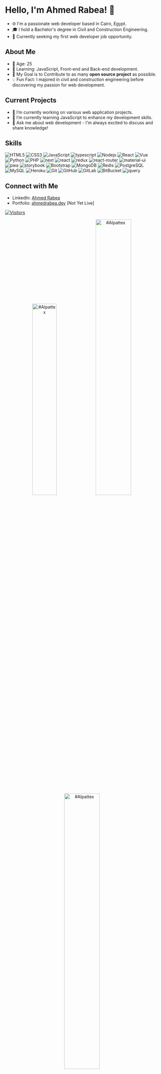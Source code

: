 <!-- Header -->
# Hello, I'm Ahmed Rabea! 👋
- 🌐 I'm a passionate web developer based in Cairo, Egypt.
- 🎓 I hold a Bachelor's degree in Civil and Construction Engineering.
- 💼 Currently seeking my first web developer job opportunity.

<!-- Bio -->
## About Me
- 📅 Age: 25
- 🚀 Learning: JavaScript, Front-end and Back-end development.
- 🎯 My Goal is to Contribute to as many **open source project** as possible.
- 💡 Fun Fact: I majored in civil and construction engineering before discovering my passion for web development.

<!-- Current Projects -->
## Current Projects
- 🔭 I’m currently working on various web application projects.
- 🌱 I’m currently learning JavaScript to enhance my development skills.
- 💬 Ask me about web development - I'm always excited to discuss and share knowledge!


<!-- Skills -->
## Skills

![HTML5](https://img.shields.io/badge/-HTML5-E34F26?style=flat-square&logo=html5&logoColor=white)
![CSS3](https://img.shields.io/badge/-CSS3-1572B6?style=flat-square&logo=css3)
![JavaScript](https://img.shields.io/badge/-JavaScript-black?style=flat-square&logo=javascript)
![typescript](https://img.shields.io/badge/TypeScript-3178C6?style=flat-square&logo=typescript&logoColor=white)
![Nodejs](https://img.shields.io/badge/-Nodejs-black?style=flat-square&logo=Node.js)
![React](https://img.shields.io/badge/-React-black?style=flat-square&logo=react)
![Vue](https://img.shields.io/badge/-Vuejs-black?style=flat-square&logo=Vue.js)
![Python](https://img.shields.io/badge/-Python-black?style=flat-square&logo=Python)
![PHP](https://img.shields.io/badge/-Php-black?style=flat-square&logo=Php)
![next](https://img.shields.io/badge/Next-000000?style=flat-square&logo=nextdotjs&logoColor=FFFFFF)
![react](https://img.shields.io/badge/React-20232A?style=flat-square&logo=react&logoColor=61DAFB)
![redux](https://img.shields.io/badge/Redux-593D88?style=flat-square&logo=redux&logoColor=white)
![react-router](https://img.shields.io/badge/React_Router-CA4245?style=flat-square&logo=react-router&logoColor=white)
![material-ui](https://img.shields.io/badge/Material_UI-0081CB?style=flat-square&logo=mui&logoColor=white)
![pwa](https://img.shields.io/badge/Progressive_Web_App-4285F4?style=flat-square&logo=googlechrome&logoColor=white)
![storybook](https://img.shields.io/badge/storybook-FF4785?style=flat-square&logo=storybook&logoColor=white)
![Bootstrap](https://img.shields.io/badge/-Bootstrap-563D7C?style=flat-square&logo=bootstrap)
![MongoDB](https://img.shields.io/badge/-MongoDB-black?style=flat-square&logo=mongodb)
![Redis](https://img.shields.io/badge/-Redis-black?style=flat-square&logo=Redis)
![PostgreSQL](https://img.shields.io/badge/-PostgreSQL-336791?style=flat-square&logo=postgresql)
![MySQL](https://img.shields.io/badge/-MySQL-black?style=flat-square&logo=mysql)
![Heroku](https://img.shields.io/badge/-Heroku-430098?style=flat-square&logo=heroku)
![Git](https://img.shields.io/badge/-Git-black?style=flat-square&logo=git)
![GitHub](https://img.shields.io/badge/-GitHub-181717?style=flat-square&logo=github)
![GitLab](https://img.shields.io/badge/-GitLab-FCA121?style=flat-square&logo=gitlab)
![BitBucket](https://img.shields.io/badge/-BitBucket-darkblue?style=flat-square&logo=bitbucket)
![jquery](https://img.shields.io/badge/jQuery-0769AD?style=flat-square&logo=jquery&logoColor=white)

<!-- Connect with Me -->
## Connect with Me
- LinkedIn: [Ahmed Rabea](https://www.linkedin.com/in/a-rabea)
- Portfolio: [ahmedrabea.dev](https://ahmedrabea.dev) [Not Yet Live]

<!-- GitHub Visitors Counter -->
[![Visitors](https://api.visitorbadge.io/api/visitors?path=alpattex&label=Visitors%20Counter&labelColor=%23ff8a65&countColor=%23ba68c8)](https://visitorbadge.io/status?path=alpattex)

<p align="center">
<img width="40%" src="https://github-readme-stats.vercel.app/api/top-langs?username=#Alpattex&show_icons=true&theme=dracula&title_color=ff8000&text_color=ffffff&bg_color=6a6a6a&locale=en&layout=compact&hide_border=true" alt="#Alpattex" /> 
<img width="48%" src="https://github-readme-stats.vercel.app/api?username=#Alpattex&show_icons=true&theme=dracula&title_color=ff8000&text_color=ffffff&bg_color=6a6a6a&locale=en&hide_border=true" alt="#Alpattex" />
<img width="48%" src="https://github-readme-streak-stats.herokuapp.com/?user=#Alpattex&theme=highcontrast&hide_border=true" alt="#Alpattex" />
</p>

<!-- GitHub Stats -->
## GitHub Stats
![Ahmed Rabea's GitHub Stats](https://github-readme-stats.vercel.app/api?username=Alpattex&show_icons=true&theme=radical)

<!-- Footer -->
